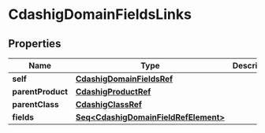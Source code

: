 

# CdashigDomainFieldsLinks


## Properties

Name | Type | Description | Notes
------------ | ------------- | ------------- | -------------
**self** | [**CdashigDomainFieldsRef**](CdashigDomainFieldsRef.md) |  |  [optional]
**parentProduct** | [**CdashigProductRef**](CdashigProductRef.md) |  |  [optional]
**parentClass** | [**CdashigClassRef**](CdashigClassRef.md) |  |  [optional]
**fields** | [**Seq&lt;CdashigDomainFieldRefElement&gt;**](CdashigDomainFieldRefElement.md) |  |  [optional]



